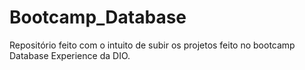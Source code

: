 # Bootcamp_Database
Repositório feito com o intuito de subir os projetos feito no bootcamp Database Experience da DIO.
